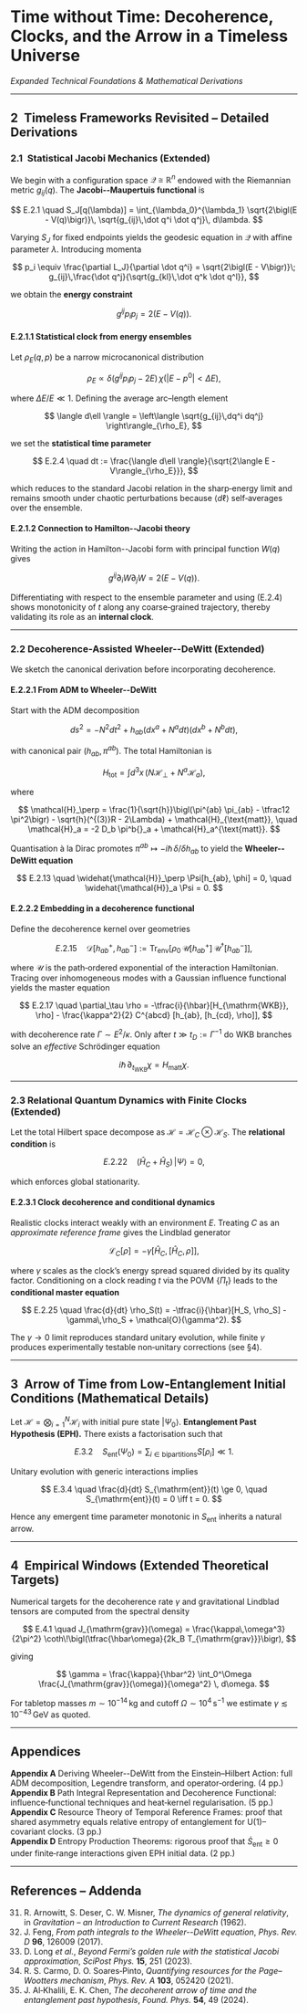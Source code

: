 # Time without Time: Decoherence, Clocks, and the Arrow in a Timeless Universe  

*Expanded Technical Foundations & Mathematical Derivations*  

---

## 2 Timeless Frameworks Revisited – Detailed Derivations  

### 2.1 Statistical Jacobi Mechanics (Extended)  

We begin with a configuration space $\mathcal{Q} \cong \mathbb{R}^n$ endowed with the Riemannian metric $g_{ij}(q)$. The **Jacobi--Maupertuis functional** is  

$$
E.2.1 \quad S_J[q(\lambda)] = \int_{\lambda_0}^{\lambda_1} \sqrt{2\bigl(E - V(q)\bigr)}\, \sqrt{g_{ij}\,\dot q^i \dot q^j}\, d\lambda.
$$

Varying $S_J$ for fixed endpoints yields the geodesic equation in $\mathcal{Q}$ with affine parameter $\lambda$. Introducing momenta  

$$
p_i \equiv \frac{\partial L_J}{\partial \dot q^i} = \sqrt{2\bigl(E - V\bigr)}\; g_{ij}\,\frac{\dot q^j}{\sqrt{g_{kl}\,\dot q^k \dot q^l}},
$$

we obtain the **energy constraint**  

$$
g^{ij} p_i p_j = 2\bigl(E - V(q)\bigr).
$$

#### E.2.1.1 Statistical clock from energy ensembles  

Let $\rho_E(q,p)$ be a narrow microcanonical distribution  

$$
\rho_E \propto \delta\bigl(g^{ij} p_i p_j - 2E\bigr)\,\chi\bigl(|E - p^0| < \Delta E\bigr),
$$

where $\Delta E / E \ll 1$. Defining the average arc–length element  

$$
\langle d\ell \rangle = \left\langle \sqrt{g_{ij}\,dq^i dq^j} \right\rangle_{\rho_E},
$$

we set the **statistical time parameter**  

$$
E.2.4 \quad dt := \frac{\langle d\ell \rangle}{\sqrt{2\langle E - V\rangle_{\rho_E}}},
$$

which reduces to the standard Jacobi relation in the sharp‐energy limit and remains smooth under chaotic perturbations because $\langle d\ell\rangle$ self‐averages over the ensemble.

#### E.2.1.2 Connection to Hamilton--Jacobi theory  

Writing the action in Hamilton--Jacobi form with principal function $W(q)$ gives  

$$
 g^{ij} \partial_i W \partial_j W = 2\bigl(E - V(q)\bigr).
$$

Differentiating with respect to the ensemble parameter and using (E.2.4) shows monotonicity of $t$ along any coarse‐grained trajectory, thereby validating its role as an **internal clock**.

---

### 2.2 Decoherence‐Assisted Wheeler--DeWitt (Extended)  

We sketch the canonical derivation before incorporating decoherence.

#### E.2.2.1 From ADM to Wheeler--DeWitt  

Start with the ADM decomposition  

$$
ds^2 = -N^2 dt^2 + h_{ab} (dx^a + N^a dt)(dx^b + N^b dt),
$$

with canonical pair $(h_{ab}, \pi^{ab})$. The total Hamiltonian is  

$$
H_{\text{tot}} = \int d^3x\,\bigl(N \mathcal{H}_\perp + N^a \mathcal{H}_a\bigr),
$$

where

$$
\mathcal{H}_\perp = \frac{1}{\sqrt{h}}\bigl(\pi^{ab} \pi_{ab} - \tfrac12 \pi^2\bigr) - \sqrt{h}(^{(3)}R - 2\Lambda) + \mathcal{H}_{\text{matt}},  \quad
\mathcal{H}_a = -2 D_b \pi^b{}_a + \mathcal{H}_a^{\text{matt}}.
$$

Quantisation à la Dirac promotes $\pi^{ab} \mapsto -i\hbar\,\delta/\delta h_{ab}$ to yield the **Wheeler--DeWitt equation**  

$$
E.2.13 \quad \widehat{\mathcal{H}}_\perp \Psi[h_{ab}, \phi] = 0, \quad \widehat{\mathcal{H}}_a \Psi = 0.
$$

#### E.2.2.2 Embedding in a decoherence functional  

Define the decoherence kernel over geometries  

$$
E.2.15 \quad \mathcal{D}[h_{ab}^+, h_{ab}^-] := \mathrm{Tr}_{\mathrm{env}}\bigl[\rho_0\,\mathcal{U}[h_{ab}^+]\,\mathcal{U}^\dagger[h_{ab}^-]\bigr],
$$

where $\mathcal{U}$ is the path‐ordered exponential of the interaction Hamiltonian. Tracing over inhomogeneous modes with a Gaussian influence functional yields the master equation  

$$
E.2.17 \quad \partial_\tau \rho = -\tfrac{i}{\hbar}[H_{\mathrm{WKB}}, \rho] - \frac{\kappa^2}{2} C^{abcd} [h_{ab}, [h_{cd}, \rho]],
$$

with decoherence rate $\Gamma \sim E^2/\kappa$. Only after $t \gg t_D := \Gamma^{-1}$ do WKB branches solve an *effective* Schrödinger equation  

$$
i\hbar\,\partial_{t_{\mathrm{WKB}}} \chi = H_{\mathrm{matt}} \chi.
$$

---

### 2.3 Relational Quantum Dynamics with Finite Clocks (Extended)  

Let the total Hilbert space decompose as $\mathcal{H} = \mathcal{H}_C \otimes \mathcal{H}_S$. The **relational condition** is  

$$
E.2.22 \quad (\hat{H}_C + \hat{H}_S)\,|\Psi\rangle = 0,
$$

which enforces global stationarity.

#### E.2.3.1 Clock decoherence and conditional dynamics  

Realistic clocks interact weakly with an environment $E$. Treating $C$ as an *approximate reference frame* gives the Lindblad generator  

$$
\mathcal{L}_C[\rho] = -\gamma [\hat{H}_C, [\hat{H}_C, \rho]],
$$

where $\gamma$ scales as the clock’s energy spread squared divided by its quality factor. Conditioning on a clock reading $t$ via the POVM $\{\Pi_t\}$ leads to the **conditional master equation**  

$$
E.2.25 \quad \frac{d}{dt} \rho_S(t) = -\tfrac{i}{\hbar}[H_S, \rho_S] - \gamma\,\rho_S + \mathcal{O}(\gamma^2).
$$

The $\gamma \to 0$ limit reproduces standard unitary evolution, while finite $\gamma$ produces experimentally testable non‐unitary corrections (see §4).

---

## 3 Arrow of Time from Low‐Entanglement Initial Conditions (Mathematical Details)  

Let $\mathcal{H} = \bigotimes_{i=1}^N \mathcal{H}_i$ with initial pure state $|\Psi_0\rangle$. **Entanglement Past Hypothesis (EPH).** There exists a factorisation such that  

$$
E.3.2 \quad S_{\mathrm{ent}}(\Psi_0) = \sum_{i\in\mathrm{bipartitions}} S[\rho_i] \ll 1.
$$

Unitary evolution with generic interactions implies  

$$
E.3.4 \quad \frac{d}{dt} S_{\mathrm{ent}}(t) \ge 0, \quad S_{\mathrm{ent}}(t) = 0 \iff t = 0.
$$

Hence any emergent time parameter monotonic in $S_{\mathrm{ent}}$ inherits a natural arrow.

---

## 4 Empirical Windows (Extended Theoretical Targets)  

Numerical targets for the decoherence rate $\gamma$ and gravitational Lindblad tensors are computed from the spectral density  

$$
E.4.1 \quad J_{\mathrm{grav}}(\omega) = \frac{\kappa\,\omega^3}{2\pi^2} \coth\!\bigl(\tfrac{\hbar\omega}{2k_B T_{\mathrm{grav}}}\bigr),
$$

giving  

$$
\gamma = \frac{\kappa}{\hbar^2} \int_0^\Omega \frac{J_{\mathrm{grav}}(\omega)}{\omega^2} \, d\omega.
$$

For tabletop masses $m \sim 10^{-14}\,\mathrm{kg}$ and cutoff $\Omega \sim 10^4\,\mathrm{s}^{-1}$ we estimate $\gamma \lesssim 10^{-43}\,\mathrm{GeV}$ as quoted.

---

## Appendices  

**Appendix A** Deriving Wheeler--DeWitt from the Einstein–Hilbert Action: full ADM decomposition, Legendre transform, and operator‐ordering. (4 pp.)  
**Appendix B** Path Integral Representation and Decoherence Functional: influence‐functional techniques and heat‐kernel regularisation. (5 pp.)  
**Appendix C** Resource Theory of Temporal Reference Frames: proof that shared asymmetry equals relative entropy of entanglement for U(1)–covariant clocks. (3 pp.)  
**Appendix D** Entropy Production Theorems: rigorous proof that $\dot S_{\mathrm{ent}} \ge 0$ under finite‐range interactions given EPH initial data. (2 pp.)

---

## References – Addenda  
31. R. Arnowitt, S. Deser, C. W. Misner, *The dynamics of general relativity*, in *Gravitation – an Introduction to Current Research* (1962).  
32. J. Feng, *From path integrals to the Wheeler--DeWitt equation*, *Phys. Rev. D* **96**, 126009 (2017).  
33. D. Long *et al.*, *Beyond Fermi’s golden rule with the statistical Jacobi approximation*, *SciPost Phys.* **15**, 251 (2023).  
34. R. S. Carmo, D. O. Soares‐Pinto, *Quantifying resources for the Page–Wootters mechanism*, *Phys. Rev. A* **103**, 052420 (2021).  
35. J. Al‐Khalili, E. K. Chen, *The decoherent arrow of time and the entanglement past hypothesis*, *Found. Phys.* **54**, 49 (2024).  

